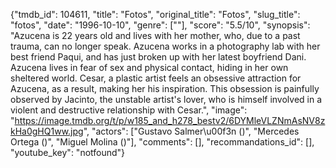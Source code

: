 {"tmdb_id": 104611, "title": "Fotos", "original_title": "Fotos", "slug_title": "fotos", "date": "1996-10-10", "genre": [""], "score": "5.5/10", "synopsis": "Azucena is 22 years old and lives with her mother, who, due to a past trauma, can no longer speak. Azucena works in a photography lab with her best friend Paqui, and has just broken up with her latest boyfriend Dani. Azucena lives in fear of sex and physical contact, hiding in her own sheltered world. Cesar, a plastic artist feels an obsessive attraction for Azucena, as a result, making her his inspiration. This obsession is painfully observed by Jacinto, the unstable artist's lover, who is himself involved in a violent and destructive relationship with Cesar.", "image": "https://image.tmdb.org/t/p/w185_and_h278_bestv2/6DYMleVLZNmAsNV8zkHa0gHQ1ww.jpg", "actors": ["Gustavo Salmer\u00f3n ()", "Mercedes Ortega ()", "Miguel Molina ()"], "comments": [], "recommandations_id": [], "youtube_key": "notfound"}
